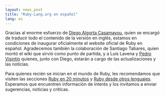 ```yaml
---
layout: news_post
title: "Ruby-Lang.org en español"
lang: es
---
```


Gracias al enorme esfuerzo de [Diego Algorta Casamayou][1], quien se
encargó de traducir todo el contenido de la versión en inglés, estamos
en condiciones de inaugurar oficialmente el website oficial de Ruby en
español. Agradecemos también la colaboración de Santiago Tabares, quien
montó el wiki que sirvió como punto de partida, y a Luis Lavena y [Pedro
Visintin][2] quienes, junto con Diego, estarán a cargo de las
actualizaciones y las noticias.

Para quienes recién se inician en el mundo de Ruby, les recomendamos que
visiten las secciones [Ruby en 20
minutos](/es/documentation/quickstart/) y [Ruby desde otros
lenguajes](/es/documentation/ruby-from-other-languages/). Esperamos que
encuentren información de interés y los invitamos a enviar sugerencias,
noticias y críticas.



[1]: http://diego.algorta.net/blog/ 
[2]: http://blogs.onrails.com.ar/ 
